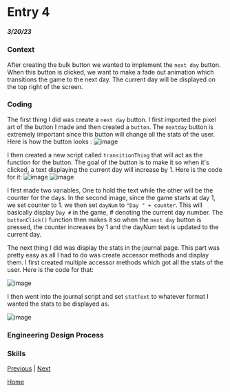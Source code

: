 # Entry 4
##### 3/20/23

### Context

After creating the bulk button we wanted to implement the `next day` button. When this button is clicked, we want to make a fade out animation which transitions the game to the next day. The current day will be displayed on the top right of the screen.

### Coding

The first thing I did was create a `next day` button. I first imported the pixel art of the button I made and then created a `button`. The `nextday` button is extremely important since this button will change all the stats of the user. Here is how the button looks :
![image](https://user-images.githubusercontent.com/73479590/226502392-bd16874d-843f-4476-bed4-0ea0ac492f77.png)

I then created a new script called `transitionThing` that will act as the function for the button. The goal of the button is to make it so when it's clicked, a text displaying the current day will increase by 1. Here is the code for it:
![image](https://user-images.githubusercontent.com/73479590/226502428-d3ce59b7-8e56-4ae4-b5ef-b335d3c502f2.png)
![image](https://user-images.githubusercontent.com/73479590/226502444-bd539959-0446-45b4-8be4-aebb23047fc9.png)

I first made two variables, One to hold the text while the other will be the counter for the days. In the second image, since the game starts at day 1, we set counter to 1. we then set `dayNum` to `"Day " + counter`. This will basically display `Day #` in the game, # denoting the current day number. The `buttonClick()` function then makes it so when the `next day` button is pressed, the counter increases by 1 and the dayNum text is updated to the current day.

The next thing I did was display the stats in the journal page. This part was pretty easy as all I had to do was create accessor methods and display them. I first created multiple accessor methods which got all the stats of the user. Here is the code for that:

![image](https://user-images.githubusercontent.com/73479590/226502317-b4553641-0452-414f-9d8a-790912c970ea.png)

I then went into the journal script and set `statText` to whatever format I wanted the stats to be displayed as.

![image](https://user-images.githubusercontent.com/73479590/226502337-f7189c62-ee20-412e-b086-bd2df1d578e5.png)





### Engineering Design Process




### Skills







[Previous](entry03.md) | [Next](entry05.md)

[Home](../README.md)
